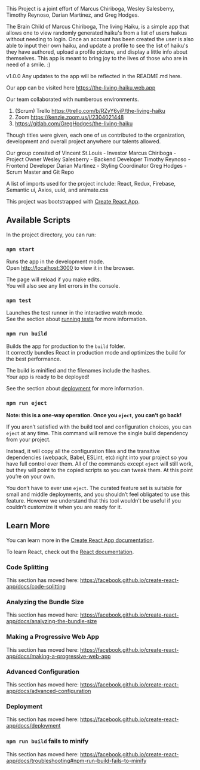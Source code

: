 
This Project is a joint effort of Marcus Chiriboga, Wesley Salesberry, Timothy Reynoso, Darian Martinez, and Greg Hodges.

The Brain Child of Marcus Chiriboga, The living Haiku, is a simple app that allows one to view randomly generated haiku's from a list of users haikus without needing to login. Once an account has been created the user is also able to input their own haiku, and update a profile to see the list of haiku's they have authored, upload a profile picture, and display a little info about themselves. This app is meant to bring joy to the lives of those who are in need of a smile. :)

v1.0.0
Any updates to the app will be reflected in the README.md here.

Our app can be visited here https://the-living-haiku.web.app

Our team collaborated with numberous environments. 
1. (Scrum) Trello https://trello.com/b/RZyY6viP/the-living-haiku
2. Zoom https://kenzie.zoom.us/j/2304021448
3. https://gitlab.com/GregHodges/the-living-haiku

Though titles were given, each one of us contributed to the organization, development and overall project anywhere our talents allowed.

Our group consited of 
 Vincent St.Louis  - Investor
 Marcus Chiriboga - Project Owner
 Wesley Salesberry - Backend Developer
 Timothy Reynoso - Frontend Developer
 Darian Martinez - Styling Coordinator
 Greg Hodges - Scrum Master and Git Repo

 
A list of imports used for the project include:
 React, Redux, Firebase, Semantic ui, Axios, uuid, and animate.css

This project was bootstrapped with [Create React App](https://github.com/facebook/create-react-app).

## Available Scripts

In the project directory, you can run:

### `npm start`

Runs the app in the development mode.<br />
Open [http://localhost:3000](http://localhost:3000) to view it in the browser.

The page will reload if you make edits.<br />
You will also see any lint errors in the console.

### `npm test`

Launches the test runner in the interactive watch mode.<br />
See the section about [running tests](https://facebook.github.io/create-react-app/docs/running-tests) for more information.

### `npm run build`

Builds the app for production to the `build` folder.<br />
It correctly bundles React in production mode and optimizes the build for the best performance.

The build is minified and the filenames include the hashes.<br />
Your app is ready to be deployed!

See the section about [deployment](https://facebook.github.io/create-react-app/docs/deployment) for more information.

### `npm run eject`

**Note: this is a one-way operation. Once you `eject`, you can’t go back!**

If you aren’t satisfied with the build tool and configuration choices, you can `eject` at any time. This command will remove the single build dependency from your project.

Instead, it will copy all the configuration files and the transitive dependencies (webpack, Babel, ESLint, etc) right into your project so you have full control over them. All of the commands except `eject` will still work, but they will point to the copied scripts so you can tweak them. At this point you’re on your own.

You don’t have to ever use `eject`. The curated feature set is suitable for small and middle deployments, and you shouldn’t feel obligated to use this feature. However we understand that this tool wouldn’t be useful if you couldn’t customize it when you are ready for it.

## Learn More

You can learn more in the [Create React App documentation](https://facebook.github.io/create-react-app/docs/getting-started).

To learn React, check out the [React documentation](https://reactjs.org/).

### Code Splitting

This section has moved here: https://facebook.github.io/create-react-app/docs/code-splitting

### Analyzing the Bundle Size

This section has moved here: https://facebook.github.io/create-react-app/docs/analyzing-the-bundle-size

### Making a Progressive Web App

This section has moved here: https://facebook.github.io/create-react-app/docs/making-a-progressive-web-app

### Advanced Configuration

This section has moved here: https://facebook.github.io/create-react-app/docs/advanced-configuration

### Deployment

This section has moved here: https://facebook.github.io/create-react-app/docs/deployment

### `npm run build` fails to minify

This section has moved here: https://facebook.github.io/create-react-app/docs/troubleshooting#npm-run-build-fails-to-minify
